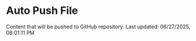 # Auto Push File

Content that will be pushed to GitHub repository.
Last updated: 06/27/2025, 08:01:11 PM